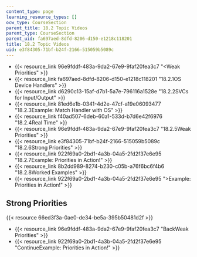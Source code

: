 ```yaml
---
content_type: page
learning_resource_types: []
ocw_type: CourseSection
parent_title: 18.2 Topic Videos
parent_type: CourseSection
parent_uid: fa697aed-8dfd-8206-d150-e1218c118201
title: 18.2 Topic Videos
uid: e3f84305-71bf-b24f-2166-515059b5089c
---
```


*   {{< resource_link 96e9fddf-483a-9da2-67e9-9faf20fea3c7 "\<Weak Priorities" >}}
*   {{< resource_link fa697aed-8dfd-8206-d150-e1218c118201 "18.2.1OS Device Handlers" >}}
*   {{< resource_link d6290c13-15af-d7b1-5a7e-796116a1528e "18.2.2SVCs for Input/Output" >}}
*   {{< resource_link 81ed6e1b-0341-4d2e-47cf-a19e06093477 "18.2.3Example: Match Handler with OS" >}}
*   {{< resource_link f40ad507-6deb-60a1-533d-b7d6e42f6976 "18.2.4Real Time" >}}
*   {{< resource_link 96e9fddf-483a-9da2-67e9-9faf20fea3c7 "18.2.5Weak Priorities" >}}
*   {{< resource_link e3f84305-71bf-b24f-2166-515059b5089c "18.2.6Strong Priorities" >}}
*   {{< resource_link 922f69a0-2bd1-4a3b-04a5-2fd2f37e6e95 "18.2.7Example: Priorities in Action!" >}}
*   {{< resource_link 8b2dd989-8274-b230-c05b-a76f6bc6f4b6 "18.2.8Worked Examples" >}}
*   {{< resource_link 922f69a0-2bd1-4a3b-04a5-2fd2f37e6e95 "\>Example: Priorities in Action!" >}}

Strong Priorities
-----------------

{{< resource 66ed3f3a-0ae0-de34-be5a-395b50481d2f >}}

*   {{< resource_link 96e9fddf-483a-9da2-67e9-9faf20fea3c7 "BackWeak Priorities" >}}
*   {{< resource_link 922f69a0-2bd1-4a3b-04a5-2fd2f37e6e95 "ContinueExample: Priorities in Action!" >}}